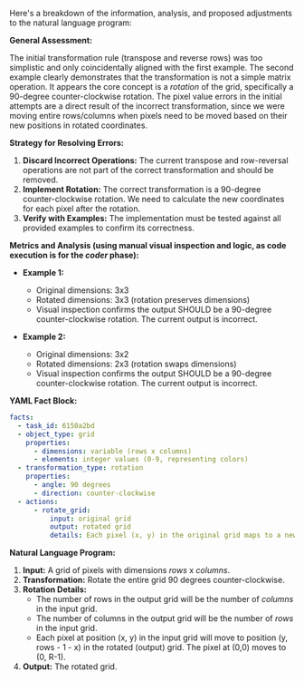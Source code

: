Here's a breakdown of the information, analysis, and proposed adjustments to the natural language program:

**General Assessment:**

The initial transformation rule (transpose and reverse rows) was too simplistic and only coincidentally aligned with the first example. The second example clearly demonstrates that the transformation is not a simple matrix operation. It appears the core concept is a *rotation* of the grid, specifically a 90-degree counter-clockwise rotation. The pixel value errors in the initial attempts are a direct result of the incorrect transformation, since we were moving entire rows/columns when pixels need to be moved based on their new positions in rotated coordinates.

**Strategy for Resolving Errors:**

1.  **Discard Incorrect Operations:** The current transpose and row-reversal operations are not part of the correct transformation and should be removed.
2.  **Implement Rotation:** The correct transformation is a 90-degree counter-clockwise rotation. We need to calculate the new coordinates for each pixel after the rotation.
3.  **Verify with Examples:**  The implementation must be tested against all provided examples to confirm its correctness.

**Metrics and Analysis (using manual visual inspection and logic, as code execution is for the *coder* phase):**

*   **Example 1:**
    *   Original dimensions: 3x3
    *   Rotated dimensions: 3x3 (rotation preserves dimensions)
    *   Visual inspection confirms the output SHOULD be a 90-degree counter-clockwise rotation. The current output is incorrect.

*   **Example 2:**
    *   Original dimensions: 3x2
    *   Rotated dimensions: 2x3 (rotation swaps dimensions)
    *   Visual inspection confirms the output SHOULD be a 90-degree counter-clockwise rotation. The current output is incorrect.

**YAML Fact Block:**


```yaml
facts:
  - task_id: 6150a2bd
  - object_type: grid
    properties:
      - dimensions: variable (rows x columns)
      - elements: integer values (0-9, representing colors)
  - transformation_type: rotation
    properties:
      - angle: 90 degrees
      - direction: counter-clockwise
  - actions:
      - rotate_grid:
          input: original grid
          output: rotated grid
          details: Each pixel (x, y) in the original grid maps to a new position (y, rows - 1 - x) in the rotated grid, and vice versa.

```


**Natural Language Program:**

1.  **Input:** A grid of pixels with dimensions *rows* x *columns*.
2.  **Transformation:** Rotate the entire grid 90 degrees counter-clockwise.
3. **Rotation Details:**
    *   The number of rows in the output grid will be the number of *columns* in the input grid.
    *   The number of columns in the output grid will be the number of *rows* in the input grid.
    *   Each pixel at position (x, y) in the input grid will move to position (y, rows - 1 - x) in the rotated (output) grid. The pixel at (0,0) moves to (0, R-1).
4.  **Output:** The rotated grid.
